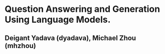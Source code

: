 # Question Answering and Generation Using Language Models.
## Deigant Yadava (dyadava), Michael Zhou (mhzhou)
